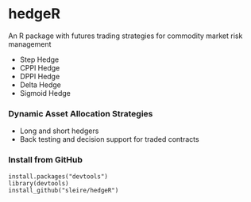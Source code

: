 # hedgeR
An R package with futures trading strategies for commodity market risk management  
  
- Step Hedge  
- CPPI Hedge
- DPPI Hedge
- Delta Hedge
- Sigmoid Hedge

### Dynamic Asset Allocation Strategies
- Long and short hedgers
- Back testing and decision support for traded contracts

### Install from GitHub
```
install.packages("devtools")  
library(devtools)
install_github("sleire/hedgeR")
```

